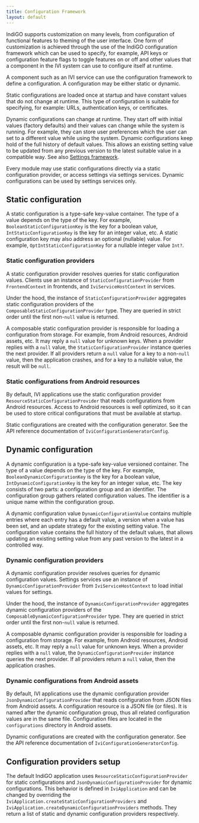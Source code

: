 ```yaml
---
title: Configuration Framework
layout: default
---
```


IndiGO supports customization on many levels, from configuration of functional features 
to theming of the user interface. One form of customization is achieved through the use of the 
IndiGO configuration framework which can be used to specify, for example, API keys or configuration 
feature flags to toggle features on or off and other values that a component in the IVI system can 
use to configure itself at runtime.

A component such as an IVI service can use the configuration framework to define a configuration.
A configuration may be either static or dynamic.

Static configurations are loaded once at startup and have constant values that do not change at 
runtime. This type of configuration is suitable for specifying, for example: URLs, authentication 
keys, or certificates.

Dynamic configurations can change at runtime. They start off with initial values (factory defaults) 
and their values can change while the system is running. For example, they can store user preferences
which the user can set to a different value while using the system. Dynamic configurations keep 
hold of the full history of default values. This allows an existing setting value to be updated from 
any previous version to the latest suitable value in a compatible way. See also 
[Settings framework](/indigo/documentation/development/platform-domains/settings-framework).

Every module may use static configurations directly via a static configuration provider,
or access settings via settings services. Dynamic configurations can be used by settings services
only.

## Static configuration

A static configuration is a type-safe key-value container.
The type of a value depends on the type of the key. For example, `BooleanStaticConfigurationKey` is
the key for a boolean value, `IntStaticConfigurationKey` is the key for an integer value, etc.
A static configuration key may also address an optional (nullable) value.
For example, `OptIntStaticConfigurationKey` for a nullable integer value `Int?`.

### Static configuration providers

A static configuration provider resolves queries for static configuration values.
Clients use an instance of `StaticConfigurationProvider` from `FrontendContext` in frontends, and
`IviServiceHostContext` in services.

Under the hood, the instance of `StaticConfigurationProvider` aggregates static configuration
providers of the `ComposableStaticConfigurationProvider` type. They are queried in strict order
until the first non-`null` value is returned.

A composable static configuration provider is responsible for loading a configuration from storage.
For example, from Android resources, Android assets, etc. It may reply a `null` value for unknown
keys. When a provider replies with a `null` value, the `StaticConfigurationProvider` instance queries
the next provider. If all providers return a `null` value for a key to a non-`null` value, then the
application crashes, and for a key to a nullable value, the result will be `null`.

### Static configurations from Android resources

By default, IVI applications use the static configuration provider
`ResourceStaticConfigurationProvider` that reads configurations from Android resources. Access to
Android resources is well optimized, so it can be used to store critical configurations that must be
available at startup.

Static configurations are created with the configuration generator.
See the API reference documentation of `IviConfigurationGeneratorConfig`.

## Dynamic configuration

A dynamic configuration is a type-safe key-value versioned container.
The type of a value depends on the type of the key. For example, `BooleanDynamicConfigurationKey` is
the key for a boolean value, `IntDynamicConfigurationKey` is the key for an integer value, etc.
The key consists of two parts: a configuration group and an identifier. The configuration group
gathers related configuration values. The identifier is a unique name within the configuration
group.

A dynamic configuration value `DynamicConfigurationValue` contains multiple entries where each entry
has a default value, a version when a value has been set, and an update strategy for the existing
setting value. The configuration value contains the full history of the default values, that allows
updating an existing setting value from any past version to the latest in a controlled way.

### Dynamic configuration providers

A dynamic configuration provider resolves queries for dynamic configuration values.
Settings services use an instance of `DynamicConfigurationProvider` from `IviServiceHostContext` to
load initial values for settings.

Under the hood, the instance of `DynamicConfigurationProvider` aggregates dynamic configuration
providers of the `ComposableDynamicConfigurationProvider` type. They are queried in strict order
until the first non-`null` value is returned.

A composable dynamic configuration provider is responsible for loading a configuration from storage.
For example, from Android resources, Android assets, etc. It may reply a `null` value for unknown
keys. When a provider replies with a `null` value, the `DynamicConfigurationProvider` instance queries
the next provider. If all providers return a `null` value, then the application crashes.

### Dynamic configurations from Android assets

By default, IVI applications use the dynamic configuration provider
`JsonDynamicConfigurationProvider` that reads configuration from JSON files from Android assets.
A configuration resource is a JSON file (or files). It is named after the dynamic configuration
group, thus all related configuration values are in the same file.
Configuration files are located in the `configurations` directory in Android assets.

Dynamic configurations are created with the configuration generator.
See the API reference documentation of `IviConfigurationGeneratorConfig`.

## Configuration providers setup

The default IndiGO application uses `ResourceStaticConfigurationProvider` for static configurations
and `JsonDynamicConfigurationProvider` for dynamic configurations.
This behavior is defined in `IviApplication` and can be changed by overriding the
`IviApplication.createStaticConfigurationProviders` and
`IviApplication.createDynamicConfigurationProviders` methods.
They return a list of static and dynamic configuration providers respectively.


